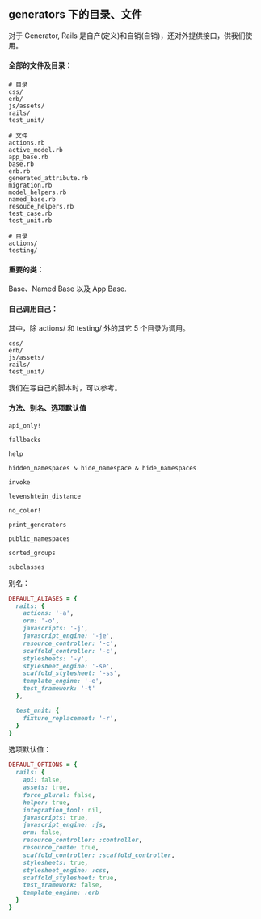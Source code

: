 ## generators 下的目录、文件

对于 Generator, Rails 是自产(定义)和自销(自销)，还对外提供接口，供我们使用。

#### 全部的文件及目录：

```
# 目录
css/
erb/
js/assets/
rails/
test_unit/

# 文件
actions.rb
active_model.rb
app_base.rb
base.rb
erb.rb
generated_attribute.rb
migration.rb
model_helpers.rb
named_base.rb
resouce_helpers.rb
test_case.rb
test_unit.rb

# 目录
actions/
testing/
```

#### 重要的类：

Base、Named Base 以及 App Base.

#### 自己调用自己：

其中，除 actions/ 和 testing/ 外的其它 5 个目录为调用。

```
css/
erb/
js/assets/
rails/
test_unit/
```

我们在写自己的脚本时，可以参考。

#### 方法、别名、选项默认值

```
api_only!

fallbacks

help

hidden_namespaces & hide_namespace & hide_namespaces

invoke

levenshtein_distance

no_color!

print_generators

public_namespaces

sorted_groups

subclasses
```

别名：

```ruby
DEFAULT_ALIASES = {
  rails: {
    actions: '-a',
    orm: '-o',
    javascripts: '-j',
    javascript_engine: '-je',
    resource_controller: '-c',
    scaffold_controller: '-c',
    stylesheets: '-y',
    stylesheet_engine: '-se',
    scaffold_stylesheet: '-ss',
    template_engine: '-e',
    test_framework: '-t'
  },

  test_unit: {
    fixture_replacement: '-r',
  }
}
```

选项默认值：

```ruby
DEFAULT_OPTIONS = {
  rails: {
    api: false,
    assets: true,
    force_plural: false,
    helper: true,
    integration_tool: nil,
    javascripts: true,
    javascript_engine: :js,
    orm: false,
    resource_controller: :controller,
    resource_route: true,
    scaffold_controller: :scaffold_controller,
    stylesheets: true,
    stylesheet_engine: :css,
    scaffold_stylesheet: true,
    test_framework: false,
    template_engine: :erb
  }
}
```

